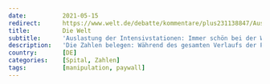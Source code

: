 ```yaml
---
date:          2021-05-15
redirect:      https://www.welt.de/debatte/kommentare/plus231138847/Auslastung-der-Intensivstationen-Immer-schoen-bei-der-Wahrheit-bleiben.html
title:         Die Welt
subtitle:      'Auslastung der Intensivstationen: Immer schön bei der Wahrheit bleiben!'
description:   'Die Zahlen belegen: Während des gesamten Verlaufs der Pandemie war Deutschland weit davon entfernt, in einen Engpass bei den Covid-Intensivbetten zu geraten. Kein Land der Welt hatte solche Reserven. Dennoch übten sich die Kliniken im Notstandsalarm. Warum denn nur?'
country:       [DE]
categories:    [Spital, Zahlen]
tags:          [manipulation, paywall]
---
```

